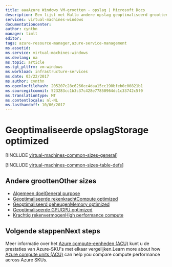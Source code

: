 ```yaml
---
title: aaaAzure Windows VM-grootten - opslag | Microsoft Docs
description: Een lijst met Hallo andere opslag geoptimaliseerd grootten beschikbaar voor Windows virtuele machines in Azure.
services: virtual-machines-windows
documentationcenter: 
author: cynthn
manager: timlt
editor: 
tags: azure-resource-manager,azure-service-management
ms.assetid: 
ms.service: virtual-machines-windows
ms.devlang: na
ms.topic: article
ms.tgt_pltfrm: vm-windows
ms.workload: infrastructure-services
ms.date: 03/22/2017
ms.author: cynthn
ms.openlocfilehash: 205207c28c6266cc4daa15cc190bfeb0c00821b1
ms.sourcegitcommit: 523283cc1b3c37c428e77850964dc1c33742c5f0
ms.translationtype: MT
ms.contentlocale: nl-NL
ms.lasthandoff: 10/06/2017
---
```

# <a name="storage-optimized"></a><span data-ttu-id="1d33a-103">Geoptimaliseerde opslag</span><span class="sxs-lookup"><span data-stu-id="1d33a-103">Storage optimized</span></span>



[!INCLUDE [virtual-machines-common-sizes-general](../../includes/virtual-machines-common-sizes-storage.md)]


[!INCLUDE [virtual-machines-common-sizes-table-defs](../../includes/virtual-machines-common-sizes-table-defs.md)]


## <a name="other-sizes"></a><span data-ttu-id="1d33a-104">Andere grootten</span><span class="sxs-lookup"><span data-stu-id="1d33a-104">Other sizes</span></span>
- [<span data-ttu-id="1d33a-105">Algemeen doel</span><span class="sxs-lookup"><span data-stu-id="1d33a-105">General purpose</span></span>](windows/sizes-general.md)
- [<span data-ttu-id="1d33a-106">Geoptimaliseerde rekenkracht</span><span class="sxs-lookup"><span data-stu-id="1d33a-106">Compute optimized</span></span>](windows/sizes-compute.md)
- [<span data-ttu-id="1d33a-107">Geoptimaliseerd geheugen</span><span class="sxs-lookup"><span data-stu-id="1d33a-107">Memory optimized</span></span>](virtual-machines-windows-sizes-memory.md)
- [<span data-ttu-id="1d33a-108">Geoptimaliseerde GPU</span><span class="sxs-lookup"><span data-stu-id="1d33a-108">GPU optimized</span></span>](windows/sizes-gpu.md)
- [<span data-ttu-id="1d33a-109">Krachtig rekenvermogen</span><span class="sxs-lookup"><span data-stu-id="1d33a-109">High performance compute</span></span>](windows/sizes-hpc.md)

## <a name="next-steps"></a><span data-ttu-id="1d33a-110">Volgende stappen</span><span class="sxs-lookup"><span data-stu-id="1d33a-110">Next steps</span></span>
<span data-ttu-id="1d33a-111">Meer informatie over het [Azure compute-eenheden (ACU)](windows/acu.md) kunt u de prestaties van Azure-SKU's met elkaar vergelijken.</span><span class="sxs-lookup"><span data-stu-id="1d33a-111">Learn more about how [Azure compute units (ACU)](windows/acu.md) can help you compare compute performance across Azure SKUs.</span></span>

